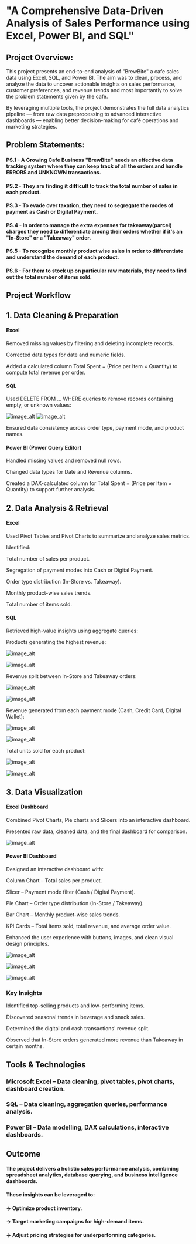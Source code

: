 
# "A Comprehensive Data-Driven Analysis of Sales Performance using Excel, Power BI, and SQL"

## Project Overview:
This project presents an end-to-end analysis of "BrewBite" a cafe sales data using Excel, SQL, and Power BI. The aim was to clean, process, and analyze the data to uncover actionable insights on sales performance, customer preferences, and revenue trends and most importantly to solve the problem statements given by the cafe.

By leveraging multiple tools, the project demonstrates the full data analytics pipeline — from raw data preprocessing to advanced interactive dashboards — enabling better decision-making for café operations and marketing strategies.

## Problem Statements:
#### PS.1 - A Growing Cafe Business "BrewBite" needs an effective data tracking system where they can keep track of all the orders and handle ERRORS and UNKNOWN transactions.
#### PS.2 - They are finding it difficult to track the total number of sales in each product.
#### PS.3 - To evade over taxation, they need to segregate the modes of payment as Cash or Digital Payment.
#### PS.4 - In order to manage the extra expenses for takeaway(parcel) charges they need to differentiate among their orders whether if it's an "In-Store" or a "Takeaway" order.
#### PS.5 - To recognize monthly product wise sales in order to differentiate and understand the demand of each product.
#### PS.6 - For them to stock up on particular raw materials, they need to find out the total number of items sold.

## Project Workflow
## 1. Data Cleaning & Preparation
#### Excel
Removed missing values by filtering and deleting incomplete records.

Corrected data types for date and numeric fields.

Added a calculated column Total Spent = (Price per Item × Quantity) to compute total revenue per order.

#### SQL
Used DELETE FROM ... WHERE queries to remove records containing empty, or unknown values:

![image_alt](https://github.com/abhigithub077/Data-Analysis-Training-Project/blob/334aeccf759b916dfdb059d69d404ab89c0f8f83/Data_cleaning_1.png)
![image_alt](https://github.com/abhigithub077/Data-Analysis-Training-Project/blob/334aeccf759b916dfdb059d69d404ab89c0f8f83/Data_cleaning_2.png)

Ensured data consistency across order type, payment mode, and product names.

#### Power BI (Power Query Editor)
Handled missing values and removed null rows.

Changed data types for Date and Revenue columns.

Created a DAX-calculated column for Total Spent = (Price per Item × Quantity) to support further analysis.

## 2. Data Analysis & Retrieval
#### Excel
Used Pivot Tables and Pivot Charts to summarize and analyze sales metrics.

Identified:

Total number of sales per product.

Segregation of payment modes into Cash or Digital Payment.

Order type distribution (In-Store vs. Takeaway).

Monthly product-wise sales trends.

Total number of items sold.

#### SQL
Retrieved high-value insights using aggregate queries:

Products generating the highest revenue:

![image_alt](https://github.com/abhigithub077/Data-Analysis-Training-Project/blob/334aeccf759b916dfdb059d69d404ab89c0f8f83/Total_revenue_by_item_code.png)

![image_alt](https://github.com/abhigithub077/Data-Analysis-Training-Project/blob/334aeccf759b916dfdb059d69d404ab89c0f8f83/Total_revenue_by_item_output.png)

Revenue split between In-Store and Takeaway orders:

![image_alt](https://github.com/abhigithub077/Data-Analysis-Training-Project/blob/334aeccf759b916dfdb059d69d404ab89c0f8f83/Total_revenue_by_order_type_code.png)

![image_alt](https://github.com/abhigithub077/Data-Analysis-Training-Project/blob/334aeccf759b916dfdb059d69d404ab89c0f8f83/Total_revenue_by_order_type_output.png)

Revenue generated from each payment mode (Cash, Credit Card, Digital Wallet):

![image_alt](https://github.com/abhigithub077/Data-Analysis-Training-Project/blob/334aeccf759b916dfdb059d69d404ab89c0f8f83/Total_revenue_payment_method_code.png)

![image_alt](https://github.com/abhigithub077/Data-Analysis-Training-Project/blob/334aeccf759b916dfdb059d69d404ab89c0f8f83/Total_revenue_payment_method_output.png)

Total units sold for each product:

![image_alt](https://github.com/abhigithub077/Data-Analysis-Training-Project/blob/334aeccf759b916dfdb059d69d404ab89c0f8f83/Total_items_sold_code.png)

![image_alt](https://github.com/abhigithub077/Data-Analysis-Training-Project/blob/334aeccf759b916dfdb059d69d404ab89c0f8f83/Total_items_sold_output.png)

## 3. Data Visualization
#### Excel Dashboard
Combined Pivot Charts, Pie charts and Slicers into an interactive dashboard.

Presented raw data, cleaned data, and the final dashboard for comparison.

![image_alt](https://github.com/abhigithub077/Data-Analysis-Training-Project/blob/7557069344f5017981ab72d67f2b8c6868bf9cb5/BrewBite_Excel_Dashboard.png)

#### Power BI Dashboard
Designed an interactive dashboard with:

Column Chart – Total sales per product.

Slicer – Payment mode filter (Cash / Digital Payment).

Pie Chart – Order type distribution (In-Store / Takeaway).

Bar Chart – Monthly product-wise sales trends.

KPI Cards – Total items sold, total revenue, and average order value.

Enhanced the user experience with buttons, images, and clean visual design principles.

![image_alt](https://github.com/abhigithub077/Data-Analysis-Training-Project/blob/7557069344f5017981ab72d67f2b8c6868bf9cb5/Brew_Bite_PBI_Dashboard_1.png)

![image_alt](https://github.com/abhigithub077/Data-Analysis-Training-Project/blob/7557069344f5017981ab72d67f2b8c6868bf9cb5/Brew_Bite_PBI_Dashboard_2.png)

![image_alt](https://github.com/abhigithub077/Data-Analysis-Training-Project/blob/7557069344f5017981ab72d67f2b8c6868bf9cb5/Brew_Bite_PBI_Dashboard_3.png)

### Key Insights
Identified top-selling products and low-performing items.

Discovered seasonal trends in beverage and snack sales.

Determined the digital and cash transactions' revenue split.

Observed that In-Store orders generated more revenue than Takeaway in certain months.

## Tools & Technologies
### Microsoft Excel – Data cleaning, pivot tables, pivot charts, dashboard creation.

### SQL – Data cleaning, aggregation queries, performance analysis.

### Power BI – Data modelling, DAX calculations, interactive dashboards.

## Outcome
#### The project delivers a holistic sales performance analysis, combining spreadsheet analytics, database querying, and business intelligence dashboards. 
#### These insights can be leveraged to:

#### -> Optimize product inventory.
#### -> Target marketing campaigns for high-demand items.
#### -> Adjust pricing strategies for underperforming categories.
